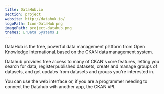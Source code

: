 ```yaml
---
title: DataHub.io
section: project
website: http://datahub.io/
logoPath: Icon-DataHub.png
imagePath: project-datahub.png
themes: ['Data Systems']
---
```


DataHub is the free, powerful data management platform from Open Knowledge International, based on the CKAN data management system.

<!--more-->Datahub provides free access to many of CKAN's core features, letting you search for data, register published datasets, create and manage groups of datasets, and get updates from datasets and groups you're interested in.

You can use the web interface or, if you are a programmer needing to connect the Datahub with another app, the CKAN API.
